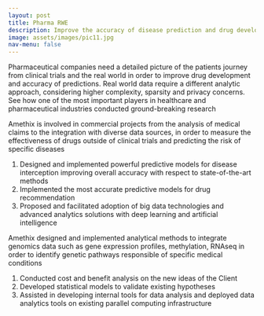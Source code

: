 ```yaml
---
layout: post
title: Pharma RWE
description: Improve the accuracy of disease prediction and drug development with real-world data and protecting patient data privacy
image: assets/images/pic11.jpg
nav-menu: false
---
```


Pharmaceutical companies need a detailed picture of the patients journey from clinical trials and
the real world in order to improve drug development and accuracy of predictions. Real world data
require a different analytic approach, considering higher complexity, sparsity and privacy concerns.
See how one of the most important players in healthcare and pharmaceutical industries conducted
ground-breaking research

Amethix is involved in commercial projects from the analysis of medical claims to the integration with diverse data sources, in order to measure the effectiveness of drugs outside of clinical trials and predicting the risk of specific diseases

  1. Designed and implemented powerful predictive models for disease interception improving overall accuracy with respect to state-of-the-art methods  
  2. Implemented the most accurate predictive models for drug recommendation
  3. Proposed and facilitated adoption of big data technologies and advanced analytics solutions with deep learning and artificial intelligence

Amethix designed and implemented analytical methods to integrate genomics data such as gene expression profiles, methylation, RNAseq in order to identify genetic pathways responsible of specific medical conditions

  1. Conducted cost and benefit analysis on the new ideas of the Client
  2. Developed statistical models to validate existing hypotheses
  3. Assisted in developing internal tools for data analysis and deployed data analytics tools on existing parallel computing infrastructure
